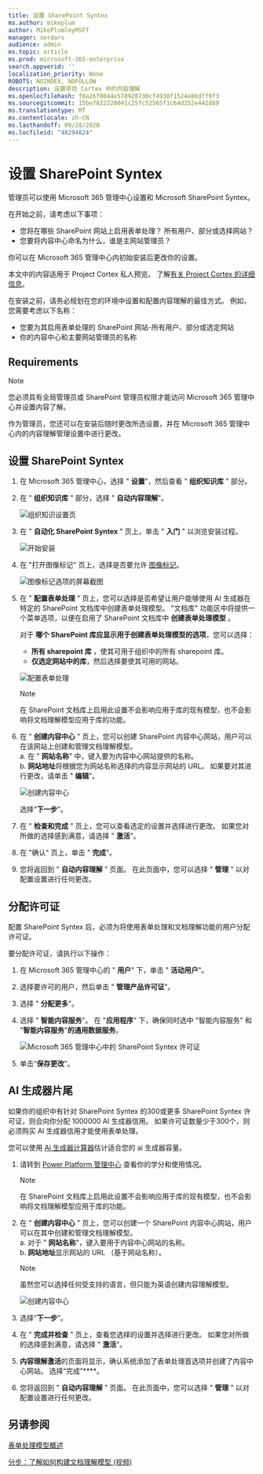 ```yaml
---
title: 设置 SharePoint Syntex
ms.author: mikeplum
author: MikePlumleyMSFT
manager: serdars
audience: admin
ms.topic: article
ms.prod: microsoft-365-enterprise
search.appverid: ''
localization_priority: None
ROBOTS: NOINDEX, NOFOLLOW
description: 设置项目 Cortex 中的内容理解
ms.openlocfilehash: f0a26f0044e578928730cf4930f1524e86dff9f3
ms.sourcegitcommit: 15be7822220041c25fc52565f1c64d252e442d89
ms.translationtype: MT
ms.contentlocale: zh-CN
ms.lasthandoff: 09/28/2020
ms.locfileid: "48294824"
---
```

# <a name="set-up-sharepoint-syntex"></a>设置 SharePoint Syntex

管理员可以使用 Microsoft 365 管理中心设置和 Microsoft SharePoint Syntex。 

在开始之前，请考虑以下事项：

- 您将在哪些 SharePoint 网站上启用表单处理？ 所有用户、部分或选择网站？
- 您要将内容中心命名为什么，谁是主网站管理员？

你可以在 Microsoft 365 管理中心内初始安装后更改你的设置。

本文中的内容适用于 Project Cortex 私人预览。 了解[有关 Project Cortex 的详细信息](https://aka.ms/projectcortex)。

在安装之前，请务必规划在您的环境中设置和配置内容理解的最佳方式。 例如，您需要考虑以下名称：

- 您要为其启用表单处理的 SharePoint 网站-所有用户、部分或选定网站
- 你的内容中心和主要网站管理员的名称

## <a name="requirements"></a>Requirements 

> [!NOTE]
> 您必须具有全局管理员或 SharePoint 管理员权限才能访问 Microsoft 365 管理中心并设置内容了解。

作为管理员，您还可以在安装后随时更改所选设置，并在 Microsoft 365 管理中心内的内容理解管理设置中进行更改。

## <a name="to-set-up-sharepoint-syntex"></a>设置 SharePoint Syntex

1. 在 Microsoft 365 管理中心，选择 " **设置**"，然后查看 " **组织知识库** " 部分。

2. 在 " **组织知识库** " 部分，选择 " **自动内容理解**"。<br/>

    ![组织知识设置页](../media/content-understanding/admin-org-knowledge-options.png)</br>

3. 在 " **自动化 SharePoint Syntex** " 页上，单击 " **入门** " 以浏览安装过程。<br/>

    ![开始安装](../media/content-understanding/admin-content-understanding-get-started.png)</br>

4. 在 "打开图像标记" 页上，选择是否要允许 [图像标记](image-tagging.md)。

    ![图像标记选项的屏幕截图](../media/content-understanding/admin-content-understanding-setup-image-tagging.png)</br>

5. 在 " **配置表单处理** " 页上，您可以选择是否希望让用户能够使用 AI 生成器在特定的 SharePoint 文档库中创建表单处理模型。 "文档库" 功能区中将提供一个菜单选项，以便在启用了 SharePoint 文档库中 **创建表单处理模型** 。
 
     对于 **哪个 SharePoint 库应显示用于创建表单处理模型的选项**，您可以选择：</br>
      - **所有 sharepoint 库** ，使其可用于组织中的所有 sharepoint 库。</br>
      - **仅选定网站中的库**，然后选择要使其可用的网站。</br>

   ![配置表单处理](../media/content-understanding/admin-configforms.png)

   > [!Note]
   > 在 SharePoint 文档库上启用此设置不会影响应用于库的现有模型，也不会影响将文档理解模型应用于库的功能。 
    
6. 在 " **创建内容中心** " 页上，您可以创建 SharePoint 内容中心网站，用户可以在该网站上创建和管理文档理解模型。 </br>
    a. 在 " **网站名称**" 中，键入要为内容中心网站提供的名称。</br>
    b. **网站地址**将根据您为网站名称选择的内容显示网站的 URL。 如果要对其进行更改，请单击 " **编辑**"。</br>

      ![创建内容中心](../media/content-understanding/admin-cu-create-cc.png)</br>

    选择“**下一步**”。

7. 在 " **检查和完成** " 页上，您可以查看选定的设置并选择进行更改。 如果您对所做的选择感到满意，请选择 " **激活**"。

8. 在 "确认" 页上，单击 " **完成**"。

9. 您将返回到 " **自动内容理解** " 页面。 在此页面中，您可以选择 " **管理** " 以对配置设置进行任何更改。 

## <a name="assign-licenses"></a>分配许可证

配置 SharePoint Syntex 后，必须为将使用表单处理和文档理解功能的用户分配许可证。

要分配许可证，请执行以下操作：

1. 在 Microsoft 365 管理中心的 " **用户**" 下，单击 " **活动用户**"。

2. 选择要许可的用户，然后单击 " **管理产品许可证**"。

3. 选择 " **分配更多**"。

4. 选择 " **智能内容服务**"。 在 "**应用程序**" 下，确保同时选中 "智能内容服务" 和 "**智能内容服务**"**的通用数据服务**。

    ![Microsoft 365 管理中心中的 SharePoint Syntex 许可证](../media/content-understanding/sharepoint-syntex-licenses.png)

5. 单击“**保存更改**”。

## <a name="ai-builder-credits"></a>AI 生成器片尾

如果你的组织中有针对 SharePoint Syntex 的300或更多 SharePoint Syntex 许可证，则会向你分配 1000000 AI 生成器信用。 如果许可证数量少于300个，则必须购买 AI 生成器信用才能使用表单处理。

您可以使用 [Ai 生成器计算器](https://powerapps.microsoft.com/ai-builder-calculator)估计适合您的 ai 生成器容量。

1. 请转到 [Power Platform 管理中心](https://admin.powerplatform.microsoft.com/resources/capacity) 查看你的学分和使用情况。

    > [!NOTE]
    > 在 SharePoint 文档库上启用此设置不会影响应用于库的现有模型，也不会影响将文档理解模型应用于库的功能。 
    
2. 在 " **创建内容中心** " 页上，您可以创建一个 SharePoint 内容中心网站，用户可以在其中创建和管理文档理解模型。 </br>
    a. 对于 " **网站名称**"，键入要用于内容中心网站的名称。</br>
    b. **网站地址**显示网站的 URL （基于网站名称）。</br>

    > [!NOTE] 
    > 虽然您可以选择任何受支持的语言，但只能为英语创建内容理解模型。</br>

      ![创建内容中心](../media/content-understanding/admin-cu-create-cc.png)</br>

3. 选择“**下一步**”。

4. 在 " **完成并检查** " 页上，查看您选择的设置并选择进行更改。 如果您对所做的选择感到满意，请选择 " **激活**"。

5. **内容理解激活**的页面将显示，确认系统添加了表单处理首选项并创建了内容中心网站。 选择“完成”****。

6. 您将返回到 " **自动内容理解** " 页面。 在此页面中，您可以选择 " **管理** " 以对配置设置进行任何更改。 

## <a name="see-also"></a>另请参阅

[表单处理模型概述](https://docs.microsoft.com/ai-builder/form-processing-model-overview)

[分步：了解如何构建文档理解模型 (视频) ](https://www.youtube.com/watch?v=DymSHObD-bg)

